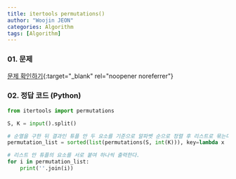 ```yaml
---
title: itertools permutations()
author: "Woojin JEON"
categories: Algorithm
tags: [Algorithm]
---
```


### 01. 문제

[문제 확인하기](https://www.hackerrank.com/challenges/itertools-permutations/problem?isFullScreen=true&h_r=next-challenge&h_v=zen){:target="_blank" rel="noopener noreferrer"}

### 02. 정답 코드 (Python)

```Python
from itertools import permutations

S, K = input().split()

# 순열을 구한 뒤 결과인 튜플 안 두 요소를 기준으로 알파벳 순으로 정렬 후 리스트로 묶는다.
permutation_list = sorted(list(permutations(S, int(K))), key=lambda x : (x[0], x[1]))

# 리스트 안 튜플의 요소를 서로 붙여 하나씩 출력한다.
for i in permutation_list:
    print(''.join(i))
```
